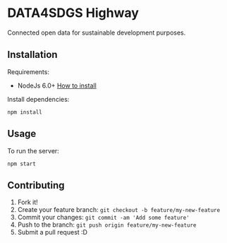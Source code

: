 # DATA4SDGS Highway

Connected open data for sustainable development purposes.

## Installation

Requirements:

* NodeJs 6.0+ [How to install](https://nodejs.org/download/)

Install dependencies:

	npm install

## Usage

To run the server:

	npm start

## Contributing

1. Fork it!
2. Create your feature branch: `git checkout -b feature/my-new-feature`
3. Commit your changes: `git commit -am 'Add some feature'`
4. Push to the branch: `git push origin feature/my-new-feature`
5. Submit a pull request :D
